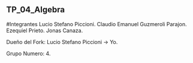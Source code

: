 ## TP_04_Algebra


#Integrantes
Lucio Stefano Piccioni.
Claudio Emanuel Guzmeroli Parajon.
Ezequiel Prieto.
Jonas Canaza.

Dueño del Fork: Lucio Stefano Piccioni -> Yo.

Grupo Numero: 4.
